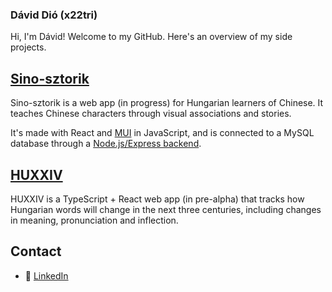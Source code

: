 ### Dávid Dió (x22tri)

Hi, I'm Dávid! Welcome to my GitHub.
Here's an overview of my side projects.

## [Sino-sztorik](https://sino-sztorik.web.app/)

Sino-sztorik is a web app (in progress) for Hungarian learners of Chinese. It teaches Chinese characters through visual associations and stories.

It's made with React and [MUI](https://mui.com) in JavaScript, and is connected to a MySQL database through a [Node.js/Express backend](https://github.com/x22tri/sino-sztorik-backend).

<p align="center">
</p>

## [HUXXIV](https://x22tri.github.io/huxxiv/)

HUXXIV is a TypeScript + React web app (in pre-alpha) that tracks how Hungarian words will change in the next three centuries, including changes in meaning, pronunciation and inflection.

<p align="center">
</p>

## Contact
- :necktie: [LinkedIn](https://www.linkedin.com/in/d%C3%A1vid-di%C3%B3-3756801b1/)
